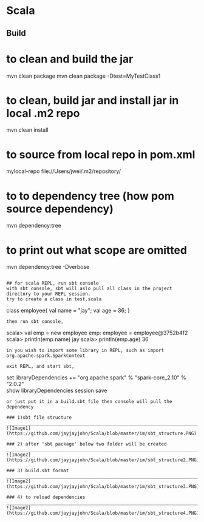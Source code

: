 # Scala

## Build
# to clean and build the jar
mvn clean package
mvn clean package -Dtest=MyTestClass1



# to clean, build jar and install jar in local .m2 repo
mvn clean install

# to source from local repo in pom.xml
<repositories>
  <repositor>
    <id>mylocal-repo</id>
    <url>file://Users/jwei/.m2/repository/</url>


# to to dependency tree (how pom source dependency)
mvn dependency:tree

# to print out what scope are omitted
mvn dependency:tree -Dverbose


```

## for scala REPL, run sbt console
with sbt console, sbt will aslo pull all class in the project directory to your REPL session.
try to create a class in test.scala
```
class employee{
  val name = "jay";
  val age = 36;
}
```
then run sbt console, 
```
scala> val emp = new employee
emp: employee = employee@3752b4f2
scala> println(emp.name)
jay
scala> println(emp.age)
36
```
in you wish to import some library in REPL, such as import org.apache.spark.SparkContext

exit REPL, and start sbt, 
```
set libraryDependencies += "org.apache.spark" % "spark-core_2.10" % "2.0.2"  
show libraryDependencies
session save
```
or just put it in a build.sbt file then console will pull the dependency 

### 1)sbt file structure
_______________________________________________________________________________________________________________
![Image1](https://github.com/jayjayjohn/Scala/blob/master/im/sbt_structure.PNG)

### 2) after 'sbt package' below two folder will be created
_______________________________________________________________________________________________________________
![Image2](https://github.com/jayjayjohn/Scala/blob/master/im/sbt_structure2.PNG)

### 3) build.sbt format 
_______________________________________________________________________________________________________________
![Image2](https://github.com/jayjayjohn/Scala/blob/master/im/sbt_structure3.PNG)

### 4) to reload dependencies
_______________________________________________________________________________________________________________
![Image2](https://github.com/jayjayjohn/Scala/blob/master/im/sbt_structure4.PNG)

